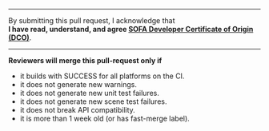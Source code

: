 




______________________________________________________

By submitting this pull request, I acknowledge that  
**I have read, understand, and agree [SOFA Developer Certificate of Origin (DCO)](https://github.com/sofa-framework/sofa/blob/master/CONTRIBUTING.md#sofa-developer-certificate-of-origin-dco)**.
______________________________________________________

**Reviewers will merge this pull-request only if**  
- it builds with SUCCESS for all platforms on the CI.
- it does not generate new warnings.
- it does not generate new unit test failures.
- it does not generate new scene test failures.
- it does not break API compatibility.
- it is more than 1 week old (or has fast-merge label).
